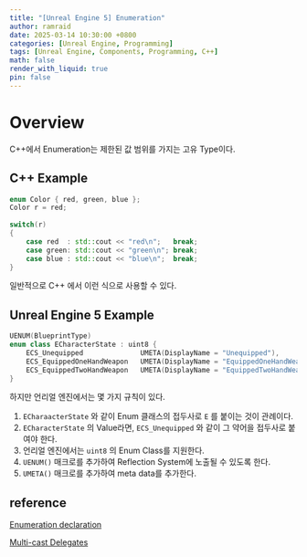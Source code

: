 ```yaml
---
title: "[Unreal Engine 5] Enumeration"
author: ramraid
date: 2025-03-14 10:30:00 +0800
categories: [Unreal Engine, Programming]
tags: [Unreal Engine, Components, Programming, C++]
math: false
render_with_liquid: true
pin: false
---
```


# Overview

C++에서 Enumeration는 제한된 값 범위를 가지는 고유 Type이다.

## C++ Example

```cpp
enum Color { red, green, blue };
Color r = red;
 
switch(r)
{
    case red  : std::cout << "red\n";   break;
    case green: std::cout << "green\n"; break;
    case blue : std::cout << "blue\n";  break;
}
```

일반적으로 C++ 에서 이런 식으로 사용할 수 있다.

## Unreal Engine 5 Example

```cpp
UENUM(BlueprintType)
enum class ECharacterState : uint8 {
    ECS_Unequipped              UMETA(DisplayName = "Unequipped"),
    ECS_EquippedOneHandWeapon   UMETA(DisplayName = "EquippedOneHandWeapon"),
    ECS_EquippedTwoHandWeapon   UMETA(DisplayName = "EquippedTwoHandWeapon")
}
```

하지만 언리얼 엔진에서는 몇 가지 규칙이 있다.

1. `ECharaacterState` 와 같이 Enum 클래스의 접두사로 `E` 를 붙이는 것이 관례이다.
2. `ECharacterState` 의 Value라면, `ECS_Unequipped` 와 같이 그 약어을 접두사로 붙여야 한다.
3. 언리얼 엔진에서는 `uint8` 의 Enum Class를 지원한다.
4. `UENUM()` 매크로를 추가하여 Reflection System에 노출될 수 있도록 한다.
5. `UMETA()` 매크로를 추가하여 meta data를 추가한다.


## reference

[Enumeration declaration](https://en.cppreference.com/w/cpp/language/enum)

[Multi-cast Delegates](https://dev.epicgames.com/documentation/en-us/unreal-engine/multicast-delegates-in-unreal-engine)
